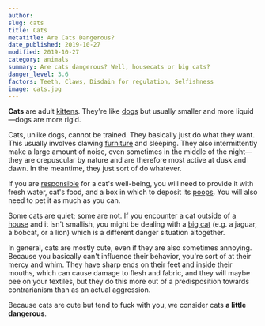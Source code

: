 ```yaml
---
author:
slug: cats
title: Cats 
metatitle: Are Cats Dangerous?
date_published: 2019-10-27
modified: 2019-10-27
category: animals
summary: Are cats dangerous? Well, housecats or big cats?
danger_level: 3.6
factors: Teeth, Claws, Disdain for regulation, Selfishness
image: cats.jpg
---
```


**Cats** are adult [kittens](/animals/kittens). They're like [dogs](/animals/dogs) but usually smaller and more liquid—dogs are more rigid.

Cats, unlike dogs, cannot be trained. They basically just do what they want. This usually involves clawing [furniture](/minerals/furniture) and sleeping. They also intermittently make a large amount of noise, even sometimes in the middle of the night—they are crepuscular by nature and are therefore most active at dusk and dawn. In the meantime, they just sort of do whatever. 

If you are [responsible](/ideas/responsibilities) for a cat's well-being, you will need to provide it with fresh water, cat's food, and a box in which to deposit its [poops](/minerals/poop). You will also need to pet it as much as you can.

Some cats are quiet; some are not. If you encounter a cat outside of a [house](/places/houses) and it isn't smallish, you might be dealing with a [big cat](/animals/big-cats) (e.g. a jaguar, a bobcat, or a lion) which is a different danger situation altogether.

In general, cats are mostly cute, even if they are also sometimes annoying. Because you basically can't influence their behavior, you're sort of at their mercy and whim. They have sharp ends on their feet and inside their mouths, which can cause damage to flesh and fabric, and they will maybe pee on your textiles, but they do this more out of a predisposition towards contrarianism than as an actual aggression. 

Because cats are cute but tend to fuck with you, we consider cats **a little dangerous**.
